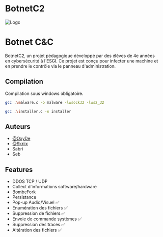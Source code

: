# BotnetC2
![Logo](https://i.imgur.com/1IestUQ.png)


# Botnet C&C

BotnetC2, un projet pédagogique développé par des élèves de 4e années en cybersécurité à l'ESGI.
Ce projet est conçu pour infecter une machine et en prendre le contrôle via le panneau d'administration.


## Compilation

Compilation sous windows obligatoire.

```bash
gcc .\malware.c -o malware -lwsock32 -lws2_32
```

```bash
gcc .\installer.c -o installer
```
    
## Auteurs

- [@OxyDe](https://github.com/0xOxyDe)
- [@Skriix](https://github.com/Skriix)
- Sabri
- Seb


## Features

- DDOS TCP / UDP
- Collect d'informations software/hardware
- BombeFork
- Persistance
- Pop-up Audio/Visuel ✅
- Enumération des fichiers ✅
- Suppression de fichiers ✅
- Envoie de commande systèmes ✅
- Suppression des traces ✅
- Altération des fichiers ✅
